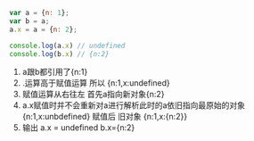 ```js
var a = {n: 1};
var b = a;
a.x = a = {n: 2};

console.log(a.x) // undefined
console.log(b.x) // {n:2}
```
1. a跟b都引用了{n:1}
2. .运算高于赋值运算 所以 {n:1,x:undefined}
3. 赋值运算从右往左 首先a指向新对象{n:2}
4. a.x赋值时并不会重新对a进行解析此时的a依旧指向最原始的对象{n:1,x:unbdefined}
赋值后 旧对象 {n:1,x:{n:2}}
5. 输出 a.x = undefined  b.x={n:2}